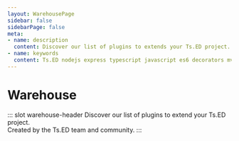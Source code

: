 ```yaml
---
layout: WarehousePage
sidebar: false
sidebarPage: false
meta:
- name: description
  content: Discover our list of plugins to extends your Ts.ED project. Created by the Ts.ED team and community.
- name: keywords
  content: Ts.ED nodejs express typescript javascript es6 decorators mvc model ioc service model middleware socket.io swagger typeorm mongoose ajv
---
```

# Warehouse

::: slot warehouse-header
Discover our list of plugins to extend your Ts.ED project.<br>Created by the Ts.ED team and community.
:::